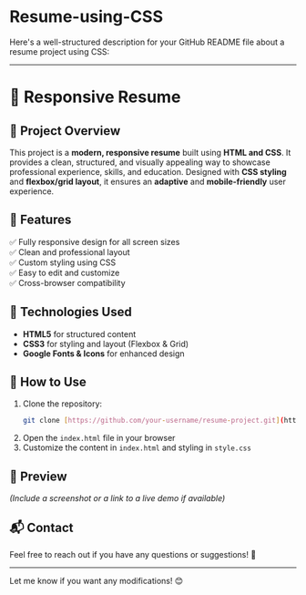 # Resume-using-CSS
Here's a well-structured description for your GitHub README file about a resume project using CSS:  

---

# 📄 Responsive Resume  

## 📝 Project Overview  
This project is a **modern, responsive resume** built using **HTML and CSS**. It provides a clean, structured, and visually appealing way to showcase professional experience, skills, and education. Designed with **CSS styling** and **flexbox/grid layout**, it ensures an **adaptive** and **mobile-friendly** user experience.  

## 🎯 Features  
✅ Fully responsive design for all screen sizes  
✅ Clean and professional layout  
✅ Custom styling using CSS  
✅ Easy to edit and customize  
✅ Cross-browser compatibility  

## 🚀 Technologies Used  
- **HTML5** for structured content  
- **CSS3** for styling and layout (Flexbox & Grid)  
- **Google Fonts & Icons** for enhanced design  

## 📂 How to Use  
1. Clone the repository:  
   ```sh
   git clone [https://github.com/your-username/resume-project.git](https://github.com/Himanshusingh808/Resume-using-CSS)
   ```  
2. Open the `index.html` file in your browser  
3. Customize the content in `index.html` and styling in `style.css`  

## 📸 Preview  
*(Include a screenshot or a link to a live demo if available)*  

## 📬 Contact  
Feel free to reach out if you have any questions or suggestions! 🚀  

---  

Let me know if you want any modifications! 😊
